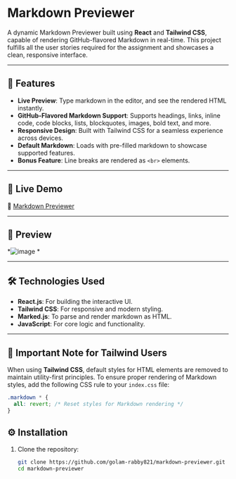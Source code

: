 # Markdown Previewer  

A dynamic Markdown Previewer built using **React** and **Tailwind CSS**, capable of rendering GitHub-flavored Markdown in real-time. This project fulfills all the user stories required for the assignment and showcases a clean, responsive interface.

---

## 🌟 Features  

- **Live Preview**: Type markdown in the editor, and see the rendered HTML instantly.  
- **GitHub-Flavored Markdown Support**: Supports headings, links, inline code, code blocks, lists, blockquotes, images, bold text, and more.  
- **Responsive Design**: Built with Tailwind CSS for a seamless experience across devices.  
- **Default Markdown**: Loads with pre-filled markdown to showcase supported features.  
- **Bonus Feature**: Line breaks are rendered as `<br>` elements.  

---

## 🚀 Live Demo  

🔗 <a href="https://golam-rabby-markdown-previewer.netlify.app/" rel="noopener noreferrer" target="_blank">Markdown Previewer</a>


---

## 📸 Preview  

*![image](https://github.com/user-attachments/assets/3794a038-db27-4adc-8cf7-4c17f48cf60a)
*  

---

## 🛠️ Technologies Used  

- **React.js**: For building the interactive UI.  
- **Tailwind CSS**: For responsive and modern styling.  
- **Marked.js**: To parse and render markdown as HTML.  
- **JavaScript**: For core logic and functionality.  

---

## 🚨 Important Note for Tailwind Users  

When using **Tailwind CSS**, default styles for HTML elements are removed to maintain utility-first principles. To ensure proper rendering of Markdown styles, add the following CSS rule to your `index.css` file:  

```css
.markdown * {
  all: revert; /* Reset styles for Markdown rendering */
}
```

## ⚙️ Installation  

1. Clone the repository:  
   ```bash  
   git clone https://github.com/golam-rabby821/markdown-previewer.git  
   cd markdown-previewer  

